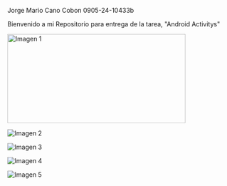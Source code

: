 Jorge Mario Cano Cobon                                     0905-24-10433b


Bienvenido a mi Repositorio para entrega de la tarea, "Android Activitys"

<img src="./Imagenesfuente/captura1" alt="Imagen 1" width="400" height="200"/>


![Imagen 2](./Imagenesfuente/captura2.jpg)

![Imagen 3](./Imagenesfuente/captura3.jpg)

![Imagen 4](./Imagenesfuente/captura4.jpg)

![Imagen 5](./Imagenesfuente/captura5.jpg)
